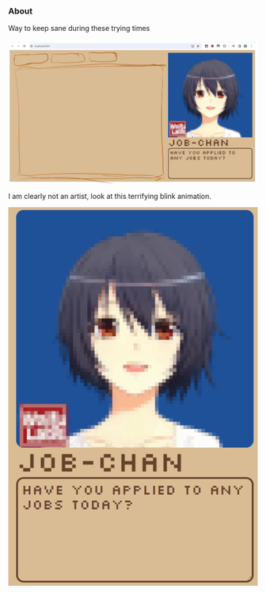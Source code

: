 ### About

Way to keep sane during these trying times

<img src="./concept.JPG"/>

I am clearly not an artist, look at this terrifying blink animation.

<img src="./terrifying.gif"/>
